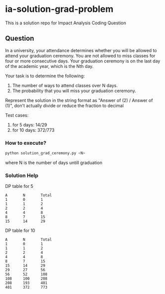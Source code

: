 # ia-solution-grad-problem
This is a solution repo for Impact Analysis Coding Question

## Question

In a university, your attendance determines whether you will be
allowed to attend your graduation ceremony.
You are not allowed to miss classes for four or more consecutive days.
Your graduation ceremony is on the last day of the academic year,
which is the Nth day.

 
 Your task is to determine the following:

1. The number of ways to attend classes over N days.
2. The probability that you will miss your graduation ceremony.

Represent the solution in the string format as "Answer of (2) / Answer
of (1)", don't actually divide or reduce the fraction to decimal

Test cases:

1. for 5 days: 14/29
2. for 10 days: 372/773

### How to execute?
```bash
python solution_grad_ceremony.py <N>
```
where N is the number of days untill graduation

### Solution Help

DP table for 5
```
A       N       Total
1       0       1
1       1       2
2       2       4
4       4       8
8       7       15
15      14      29
```

DP table for 10
```
A       N       Total
1       0       1
1       1       2
2       2       4
4       4       8
8       7       15
15      14      29
29      27      56
56      52      108
108     100     208
208     193     401
401     372     773

```
